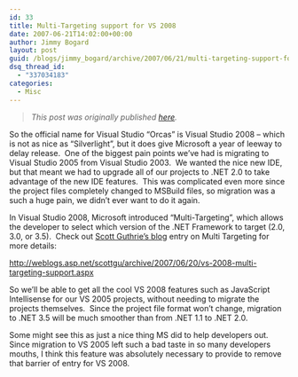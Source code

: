 ```yaml
---
id: 33
title: Multi-Targeting support for VS 2008
date: 2007-06-21T14:02:00+00:00
author: Jimmy Bogard
layout: post
guid: /blogs/jimmy_bogard/archive/2007/06/21/multi-targeting-support-for-vs-2008.aspx
dsq_thread_id:
  - "337034183"
categories:
  - Misc
---
```

> _This post was originally published [here](http://grabbagoft.blogspot.com/2007/06/multi-targeting-support-for-vs-2008.html)._

So the official name for Visual Studio &#8220;Orcas&#8221; is Visual Studio 2008 &#8211; which is not as nice as &#8220;Silverlight&#8221;, but it does give Microsoft a year of leeway to delay release.&nbsp; One of the biggest pain points we&#8217;ve had is migrating to Visual Studio 2005 from Visual Studio 2003.&nbsp; We wanted the nice new IDE, but that meant we had to upgrade all of our projects to .NET 2.0 to take advantage of the new IDE features.&nbsp; This was complicated even more since the project files completely changed to MSBuild files, so migration was a such a huge pain, we didn&#8217;t ever want to do it again.

In Visual Studio 2008, Microsoft introduced &#8220;Multi-Targeting&#8221;, which allows the developer to select which version of the .NET Framework to target (2.0, 3.0, or 3.5).&nbsp; Check out [Scott Guthrie&#8217;s blog](http://weblogs.asp.net/scottgu/default.aspx) entry on Multi Targeting for more details:

<http://weblogs.asp.net/scottgu/archive/2007/06/20/vs-2008-multi-targeting-support.aspx>

So we&#8217;ll be able to get all the cool VS 2008 features such as JavaScript Intellisense for our VS 2005 projects, without needing to migrate the projects themselves.&nbsp; Since the project file format won&#8217;t change, migration to .NET 3.5 will be much smoother than from .NET 1.1 to .NET 2.0.

Some might see this as just a nice thing MS did to help developers out.&nbsp; Since migration to VS 2005 left such a bad taste in so many developers mouths, I&nbsp;think this feature was absolutely necessary to provide to remove that barrier of entry for VS 2008.